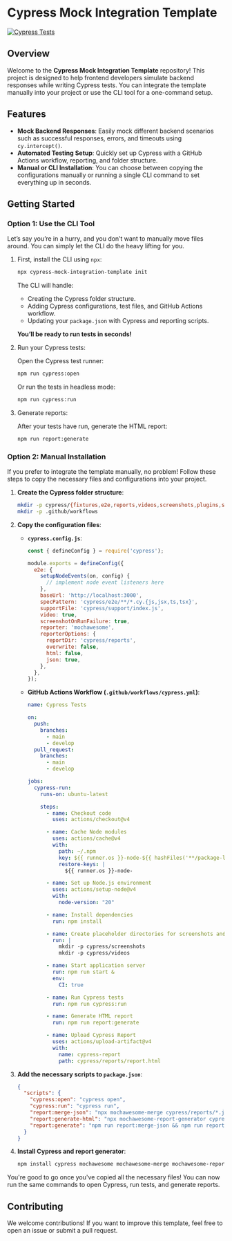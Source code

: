 # Cypress Mock Integration Template

[![Cypress Tests](https://github.com/aneudy1702/cypress-mock-integration-template/actions/workflows/cypress.yml/badge.svg)](https://github.com/aneudy1702/cypress-mock-integration-template/actions)

## Overview
Welcome to the **Cypress Mock Integration Template** repository! This project is designed to help frontend developers simulate backend responses while writing Cypress tests. You can integrate the template manually into your project or use the CLI tool for a one-command setup.

## Features
- **Mock Backend Responses**: Easily mock different backend scenarios such as successful responses, errors, and timeouts using `cy.intercept()`.
- **Automated Testing Setup**: Quickly set up Cypress with a GitHub Actions workflow, reporting, and folder structure.
- **Manual or CLI Installation**: You can choose between copying the configurations manually or running a single CLI command to set everything up in seconds.

## Getting Started

### Option 1: Use the CLI Tool

Let’s say you’re in a hurry, and you don’t want to manually move files around. You can simply let the CLI do the heavy lifting for you.

1. First, install the CLI using `npx`:

   ```bash
   npx cypress-mock-integration-template init
   ```

   The CLI will handle:
   - Creating the Cypress folder structure.
   - Adding Cypress configurations, test files, and GitHub Actions workflow.
   - Updating your `package.json` with Cypress and reporting scripts.

   **You’ll be ready to run tests in seconds!**

2. Run your Cypress tests:

   Open the Cypress test runner:
   ```bash
   npm run cypress:open
   ```

   Or run the tests in headless mode:
   ```bash
   npm run cypress:run
   ```

3. Generate reports:

   After your tests have run, generate the HTML report:
   ```bash
   npm run report:generate
   ```

### Option 2: Manual Installation

If you prefer to integrate the template manually, no problem! Follow these steps to copy the necessary files and configurations into your project.

1. **Create the Cypress folder structure**:

   ```bash
   mkdir -p cypress/{fixtures,e2e,reports,videos,screenshots,plugins,support}
   mkdir -p .github/workflows
   ```

2. **Copy the configuration files**:

   - **`cypress.config.js`**:

     ```javascript
     const { defineConfig } = require('cypress');

     module.exports = defineConfig({
       e2e: {
         setupNodeEvents(on, config) {
           // implement node event listeners here
         },
         baseUrl: 'http://localhost:3000',
         specPattern: 'cypress/e2e/**/*.cy.{js,jsx,ts,tsx}',
         supportFile: 'cypress/support/index.js',
         video: true,
         screenshotOnRunFailure: true,
         reporter: 'mochawesome',
         reporterOptions: {
           reportDir: 'cypress/reports',
           overwrite: false,
           html: false,
           json: true,
         },
       },
     });
     ```

   - **GitHub Actions Workflow (`.github/workflows/cypress.yml`)**:

     ```yaml
     name: Cypress Tests

     on:
       push:
         branches:
           - main
           - develop
       pull_request:
         branches:
           - main
           - develop

     jobs:
       cypress-run:
         runs-on: ubuntu-latest

         steps:
           - name: Checkout code
             uses: actions/checkout@v4

           - name: Cache Node modules
             uses: actions/cache@v4
             with:
               path: ~/.npm
               key: ${{ runner.os }}-node-${{ hashFiles('**/package-lock.json') }}
               restore-keys: |
                 ${{ runner.os }}-node-

           - name: Set up Node.js environment
             uses: actions/setup-node@v4
             with:
               node-version: "20"

           - name: Install dependencies
             run: npm install

           - name: Create placeholder directories for screenshots and videos
             run: |
               mkdir -p cypress/screenshots
               mkdir -p cypress/videos

           - name: Start application server
             run: npm run start &
             env:
               CI: true

           - name: Run Cypress tests
             run: npm run cypress:run

           - name: Generate HTML report
             run: npm run report:generate

           - name: Upload Cypress Report
             uses: actions/upload-artifact@v4
             with:
               name: cypress-report
               path: cypress/reports/report.html
     ```

3. **Add the necessary scripts to `package.json`**:

   ```json
   {
     "scripts": {
       "cypress:open": "cypress open",
       "cypress:run": "cypress run",
       "report:merge-json": "npx mochawesome-merge cypress/reports/*.json > cypress/reports/report.json",
       "report:generate-html": "npx mochawesome-report-generator cypress/reports/report.json --reportDir cypress/reports --inline",
       "report:generate": "npm run report:merge-json && npm run report:generate-html"
     }
   }
   ```

4. **Install Cypress and report generator**:

   ```bash
   npm install cypress mochawesome mochawesome-merge mochawesome-report-generator
   ```

You're good to go once you've copied all the necessary files! You can now run the same commands to open Cypress, run tests, and generate reports.

## Contributing
We welcome contributions! If you want to improve this template, feel free to open an issue or submit a pull request.
